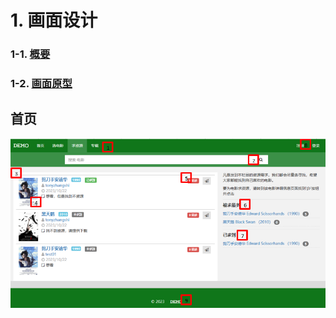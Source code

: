 # 1. 画面设计

### 1-1. **[概要](./Summary.md)**
### 1-2. **[画面原型](#jump_png)**


<a id="jump_png"></a>
## 首页
![首页](.\png\Search.png)
